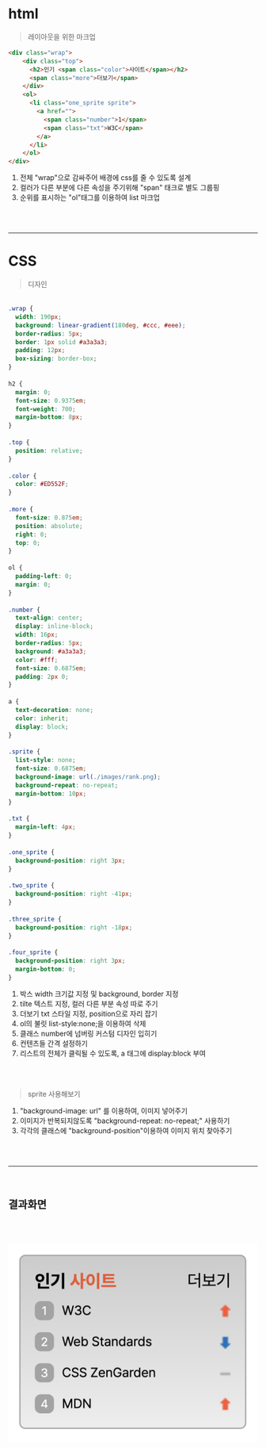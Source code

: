# html

> 레이아웃을 위한 마크업

```html
<div class="wrap">
    <div class="top">
      <h2>인기 <span class="color">사이트</span></h2>
      <span class="more">더보기</span>
    </div>
    <ol>
      <li class="one_sprite sprite">
        <a href="">
          <span class="number">1</span>
          <span class="txt">W3C</span>
        </a>
      </li>
    </ol>
</div>
```

1. 전체 "wrap"으로 감싸주어 배경에 css를 줄 수 있도록 설계
2. 컬러가 다른 부분에 다른 속성을 주기위해 "span" 태크로 별도 그룹핑
3. 순위를 표시하는 "ol"태그를 이용하여 list 마크업

</br>
</br>

---

# CSS

> 디자인

```css

.wrap {
  width: 190px;
  background: linear-gradient(180deg, #ccc, #eee);
  border-radius: 5px;
  border: 1px solid #a3a3a3;
  padding: 12px;
  box-sizing: border-box;
}

h2 {
  margin: 0;
  font-size: 0.9375em;
  font-weight: 700;
  margin-bottom: 8px;
}

.top {
  position: relative;
}

.color {
  color: #ED552F;
}

.more {
  font-size: 0.875em;
  position: absolute;
  right: 0;
  top: 0;
}

ol {
  padding-left: 0;
  margin: 0;
}

.number {
  text-align: center;
  display: inline-block;
  width: 16px;
  border-radius: 5px;
  background: #a3a3a3;
  color: #fff;
  font-size: 0.6875em;
  padding: 2px 0;
}

a {
  text-decoration: none;
  color: inherit;
  display: block;
}

.sprite {
  list-style: none;
  font-size: 0.6875em;
  background-image: url(./images/rank.png);
  background-repeat: no-repeat;
  margin-bottom: 10px;
}

.txt {
  margin-left: 4px;
}

.one_sprite {
  background-position: right 3px;
}

.two_sprite {
  background-position: right -41px;
}

.three_sprite {
  background-position: right -18px;
}

.four_sprite {
  background-position: right 3px;
  margin-bottom: 0;
}

```

1. 박스 width 크기값 지정 및 background, border 지정
2. tilte 텍스트 지정, 컬러 다른 부분 속성 따로 주기
3. 더보기 txt 스타일 지정, position으로 자리 잡기
4. ol의 불릿 list-style:none;을 이용하여 삭제
5. 클래스 number에 넘버링 커스텀 디자인 입히기
6. 컨텐츠들 간격 설정하기
7. 리스트의 전체가 클릭될 수 있도록, a 태그에 display:block 부여

</br>
</br>

> sprite 사용해보기

1. "background-image: url" 를 이용하여, 이미지 넣어주기
2. 이미지가 반복되지않도록 "background-repeat: no-repeat;" 사용하기
3. 각각의 클래스에 "background-position"이용하여 이미지 위치 찾아주기

</br>
</br>

---

</br>

## 결과화면

</br>
</br>

<!-- Image -->
![mission-05 결과물](./images/mission-05.png)